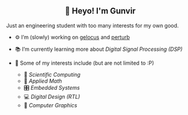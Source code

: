 
<h2 align="center">🌊 Heyo! I'm Gunvir</h2>

Just an engineering student with too many interests for my own good.

- ⚙️ I’m (slowly) working on [gelocus](https://github.com/gunvirranu/gelocus) and [perturb](https://github.com/gunvirranu/perturb)

- 📚 I’m currently learning more about *Digital Signal Processing (DSP)*

- 👀 Some of my interests include (but are not limited to :P)
  - 🚀 *Scientific Computing*
  - 🧮 *Applied Math*
  - 🎛 *Embedded Systems*
  - 💻 *Digital Design (RTL)*
  - 👾 *Computer Graphics*
